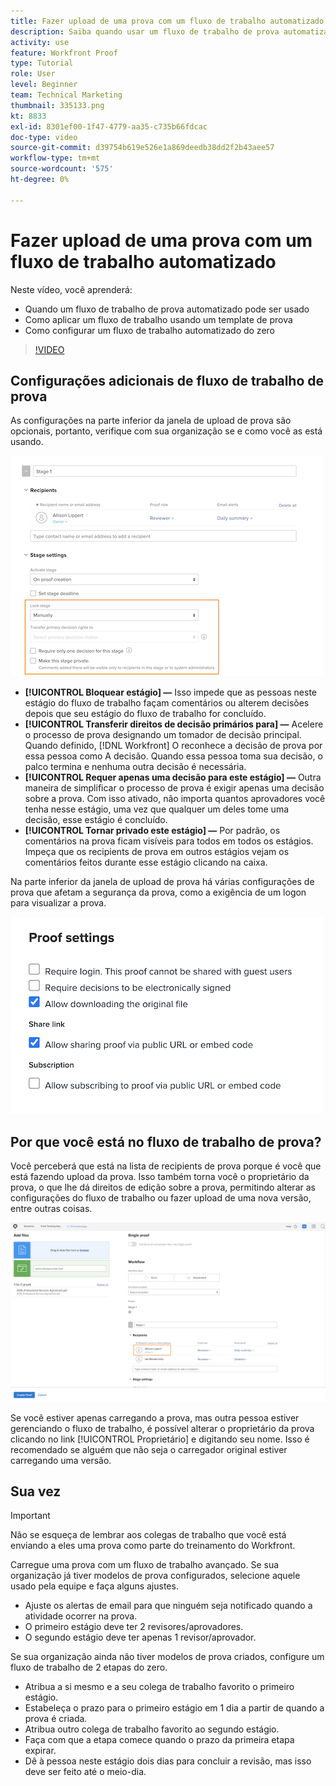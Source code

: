 ```yaml
---
title: Fazer upload de uma prova com um fluxo de trabalho automatizado
description: Saiba quando usar um fluxo de trabalho de prova automatizado, como aplicar um fluxo de trabalho usando um modelo de prova e como configurar um fluxo de trabalho automatizado do zero.
activity: use
feature: Workfront Proof
type: Tutorial
role: User
level: Beginner
team: Technical Marketing
thumbnail: 335133.png
kt: 8833
exl-id: 8301ef00-1f47-4779-aa35-c735b66fdcac
doc-type: video
source-git-commit: d39754b619e526e1a869deedb38dd2f2b43aee57
workflow-type: tm+mt
source-wordcount: '575'
ht-degree: 0%

---
```


# Fazer upload de uma prova com um fluxo de trabalho automatizado

Neste vídeo, você aprenderá:

* Quando um fluxo de trabalho de prova automatizado pode ser usado
* Como aplicar um fluxo de trabalho usando um template de prova
* Como configurar um fluxo de trabalho automatizado do zero

>[!VIDEO](https://video.tv.adobe.com/v/335133/?quality=12)



## Configurações adicionais de fluxo de trabalho de prova

As configurações na parte inferior da janela de upload de prova são opcionais, portanto, verifique com sua organização se e como você as está usando.

![Uma imagem do [!UICONTROL Nova prova ]janela com o [!UICONTROL Configurações de preparo] destacado.](assets/additional-proof-workflow-settings.png)

* **[!UICONTROL Bloquear estágio] —** Isso impede que as pessoas neste estágio do fluxo de trabalho façam comentários ou alterem decisões depois que seu estágio do fluxo de trabalho for concluído.
* **[!UICONTROL Transferir direitos de decisão primários para] —** Acelere o processo de prova designando um tomador de decisão principal. Quando definido, [!DNL Workfront] O reconhece a decisão de prova por essa pessoa como A decisão. Quando essa pessoa toma sua decisão, o palco termina e nenhuma outra decisão é necessária.
* **[!UICONTROL Requer apenas uma decisão para este estágio] —** Outra maneira de simplificar o processo de prova é exigir apenas uma decisão sobre a prova. Com isso ativado, não importa quantos aprovadores você tenha nesse estágio, uma vez que qualquer um deles tome uma decisão, esse estágio é concluído.
* **[!UICONTROL Tornar privado este estágio] —** Por padrão, os comentários na prova ficam visíveis para todos em todos os estágios. Impeça que os recipients de prova em outros estágios vejam os comentários feitos durante esse estágio clicando na caixa.

Na parte inferior da janela de upload de prova há várias configurações de prova que afetam a segurança da prova, como a exigência de um logon para visualizar a prova.

<!--
Learn more about these in the Proof settings section of the Configure a proof article.
-->

![Uma imagem do [!UICONTROL Configurações de prova] seção da janela de upload de prova.](assets/additional-proof-workflow-settings-2.png)

<!--
### Learn more
* Automated workflow overview
* Automated workflow stages overview
-->

<!--
### Guides
* Plan an advanced workflow worksheet
-->

## Por que você está no fluxo de trabalho de prova?

Você perceberá que está na lista de recipients de prova porque é você que está fazendo upload da prova. Isso também torna você o proprietário da prova, o que lhe dá direitos de edição sobre a prova, permitindo alterar as configurações do fluxo de trabalho ou fazer upload de uma nova versão, entre outras coisas.

![Uma imagem da janela de upload de prova com o proprietário da prova destacado na lista de recipients.](assets/proof-owner.png)

Se você estiver apenas carregando a prova, mas outra pessoa estiver gerenciando o fluxo de trabalho, é possível alterar o proprietário da prova clicando no link [!UICONTROL Proprietário] e digitando seu nome. Isso é recomendado se alguém que não seja o carregador original estiver carregando uma versão.

## Sua vez

>[!IMPORTANT]
>
>Não se esqueça de lembrar aos colegas de trabalho que você está enviando a eles uma prova como parte do treinamento do Workfront.


Carregue uma prova com um fluxo de trabalho avançado. Se sua organização já tiver modelos de prova configurados, selecione aquele usado pela equipe e faça alguns ajustes.

* Ajuste os alertas de email para que ninguém seja notificado quando a atividade ocorrer na prova.
* O primeiro estágio deve ter 2 revisores/aprovadores.
* O segundo estágio deve ter apenas 1 revisor/aprovador.

Se sua organização ainda não tiver modelos de prova criados, configure um fluxo de trabalho de 2 etapas do zero.

* Atribua a si mesmo e a seu colega de trabalho favorito o primeiro estágio.
* Estabeleça o prazo para o primeiro estágio em 1 dia a partir de quando a prova é criada.
* Atribua outro colega de trabalho favorito ao segundo estágio.
* Faça com que a etapa comece quando o prazo da primeira etapa expirar.
* Dê à pessoa neste estágio dois dias para concluir a revisão, mas isso deve ser feito até o meio-dia.


